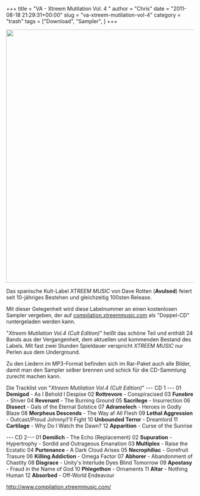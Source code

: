 +++
title = "VA - Xtreem Mutilation Vol. 4 "
author = "Chris"
date = "2011-08-18 21:29:31+00:00"
slug = "va-xtreem-mutilation-vol-4"
category = "trash"
tags = ["Download", "Sampler", ]
+++

<img src="http://necroslaughter.de/wp-content/uploads/2011/08/VA-Xtreem-Mutilation-4.jpg" alt="" title="VA - Xtreem Mutilation 4" width="680" height="680" class="alignnone size-full wp-image-6523" />

Das spanische Kult-Label _XTREEM MUSIC_ von Dave Rotten (**Avulsed**) feiert seit 10-jähriges Bestehen und gleichzeitig 100sten Release. 

Mit dieser Gelegenheit wird diese Labelnummer an einen kostenlosen Sampler vergeben, der auf <a href="http://www.compilation.xtreemmusic.com">compilation.xtreemmusic.com</a> als "Doppel-CD" runtergeladen werden kann. 

"_Xtreem Mutilation Vol.4 (Cult Edition)_" heißt das schöne Teil und enthält 24 Bands aus der Vergangenheit, dem aktuellen und kommenden Bestand des Labels. Mit fast zwei Stunden Spieldauer verspricht _XTREEM MUSIC_ nur Perlen aus dem Underground.

Zu den Liedern im MP3-Format befinden sich im Rar-Paket auch alle Bilder, damit man den Sampler selber brennen und schick für die CD-Sammlung zurecht machen kann.

Die Tracklist von "_Xtreem Mutilation Vol.4 (Cult Edition)_"
--- CD 1 ---
01 **Demigod** - As I Behold I Despise 
02 **Rottrevore** - Conspiracised 
03 **Funebre** - Shiver 
04 **Revenant** - The Burning Ground 
05 **Sacrilege** - Insurrection 
06 **Dissect** - Gals of the Eternal Solstice 
07 **Adramelech** - Heroes in Godly Blaze 
08 **Morpheus Descends** - The Way af All Flesh 
09 **Lethal Aggression** - Outcast/Proud Johnny/I'll Fight 
10 **Unbounded Terror** - Dreamlord 
11 **Cartilage** - Why Do I Watch the Dawn? 
12 **Apparition** - Curse of the Sunrise

--- CD 2---
01 **Demilich** - The Echo (Replacement) 
02 **Supuration** - Hypertrophy - Sordid and Outrageous Emanation 
03 **Multiplex** - Raise the Ecstatic 
04 **Purtenance** - A Dark Cloud Arises 
05 **Necrophiliac** - Gorefruit Trasure 
06 **Killing Addiction** - Omega Factor 
07 **Abhorer** - Abandonment of Chastity 
08 **Disgrace** - Unity's Interlude Dyes Blind Tomorrow 
09 **Apostasy** - Fraud in the Name of God 
10 **Phlegethon** - Ornaments 
11 **Altar** - Nothing Human 
12 **Absorbed** - Off-World Endeavour 

<a href="http://www.compilation.xtreemmusic.com/">http://www.compilation.xtreemmusic.com/</a>

